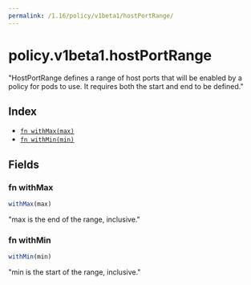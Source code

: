 ```yaml
---
permalink: /1.16/policy/v1beta1/hostPortRange/
---
```


# policy.v1beta1.hostPortRange

"HostPortRange defines a range of host ports that will be enabled by a policy for pods to use.  It requires both the start and end to be defined."

## Index

* [`fn withMax(max)`](#fn-withmax)
* [`fn withMin(min)`](#fn-withmin)

## Fields

### fn withMax

```ts
withMax(max)
```

"max is the end of the range, inclusive."

### fn withMin

```ts
withMin(min)
```

"min is the start of the range, inclusive."